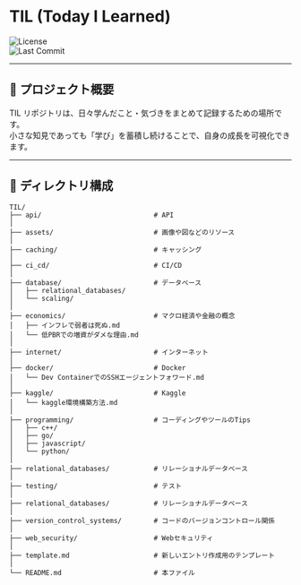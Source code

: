 # TIL (Today I Learned)

![License](https://img.shields.io/badge/license-MIT-blue.svg)  
![Last Commit](https://img.shields.io/github/last-commit/HyperThread777/TIL.svg)

---

## 🎯 プロジェクト概要

TIL リポジトリは、日々学んだこと・気づきをまとめて記録するための場所です。  
小さな知見であっても「学び」を蓄積し続けることで、自身の成長を可視化できます。

---

## 📂 ディレクトリ構成

```text
TIL/
├── api/                            # API
│
├── assets/                         # 画像や図などのリソース
│
├── caching/                        # キャッシング
│
├── ci_cd/                          # CI/CD
│
├── database/                       # データベース
│   ├── relational_databases/
│   └── scaling/
│
├── economics/                      # マクロ経済や金融の概念
│   ├── インフレで弱者は死ぬ.md
│   └── 低PBRでの増資がダメな理由.md
│
├── internet/                       # インターネット
│
├── docker/                         # Docker
│   └── Dev ContainerでのSSHエージェントフォワード.md
│
├── kaggle/                         # Kaggle
│   └── kaggle環境構築方法.md
│
├── programming/                    # コーディングやツールのTips
│   ├── c++/
│   ├── go/
│   ├── javascript/
│   └── python/
│
├── relational_databases/           # リレーショナルデータベース
│
├── testing/                        # テスト
│
├── relational_databases/           # リレーショナルデータベース
│
├── version_control_systems/        # コードのバージョンコントロール関係
│
├── web_security/                   # Webセキュリティ
│
├── template.md                     # 新しいエントリ作成用のテンプレート
│
└── README.md                       # 本ファイル
